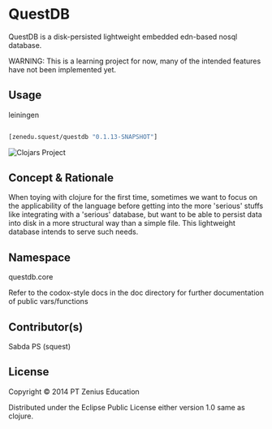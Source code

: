 # QuestDB

QuestDB is a disk-persisted lightweight embedded edn-based nosql
database.

WARNING: This is a learning project for now, many of the intended features have not been implemented yet.

## Usage

leiningen

```clojure

[zenedu.squest/questdb "0.1.13-SNAPSHOT"]

```
![Clojars Project](http://clojars.org/zenedu.squest/questdb/latest-version.svg)

## Concept & Rationale

When toying with clojure for the first time, sometimes we want to focus on the applicability of the language
before getting into the more 'serious' stuffs like integrating with a 'serious' database, but want
to be able to persist data into disk in a more structural way than a simple file. This lightweight
database intends to serve such needs.

## Namespace

questdb.core 

Refer to the codox-style docs in the doc directory for further documentation of public vars/functions 

## Contributor(s)

Sabda PS (squest)

## License

Copyright © 2014 PT Zenius Education

Distributed under the Eclipse Public License either version 1.0 
same as clojure.
